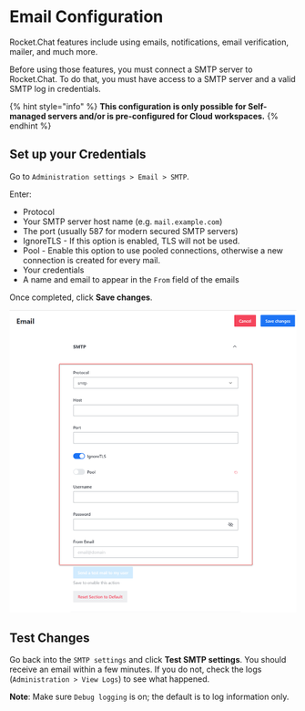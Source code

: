 # Email Configuration

Rocket.Chat features include using emails, notifications, email verification, mailer, and much more.

Before using those features, you must connect a SMTP server to Rocket.Chat. To do that, you must have access to a SMTP server and a valid SMTP log in credentials.

{% hint style="info" %}
**This configuration is only possible for Self-managed servers and/or is pre-configured for Cloud workspaces.**
{% endhint %}

## Set up your Credentials

Go to `Administration settings > Email > SMTP`.

Enter:

* Protocol
* Your SMTP server host name (e.g. `mail.example.com`)
* The port (usually 587 for modern secured SMTP servers)
* IgnoreTLS - If this option is enabled, TLS will not be used.
* Pool - Enable this option to use pooled connections, otherwise a new connection is created for every mail.
* Your credentials
* A name and email to appear in the `From` field of the emails

Once completed, click **Save changes**.

![SMTP Configuration](<../../../../../.gitbook/assets/SMTP (1).png>)

## Test Changes

Go back into the `SMTP settings` and click **Test SMTP settings**. You should receive an email within a few minutes. If you do not, check the logs (`Administration > View Logs`) to see what happened.

**Note**: Make sure `Debug logging` is on; the default is to log information only.
